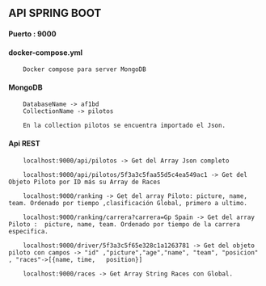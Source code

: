 

## API SPRING BOOT

#### Puerto : 9000

#### docker-compose.yml

        Docker compose para server MongoDB
        
#### MongoDB
        DatabaseName -> af1bd
        CollectionName -> pilotos
        
        En la collection pilotos se encuentra importado el Json.
        
#### Api REST

        localhost:9000/api/pilotos -> Get del Array Json completo
        
        localhost:9000/api/pilotos/5f3a3c5faa55d5c4ea549ac1 -> Get del Objeto Piloto por ID más su Array de Races
        
        localhost:9000/ranking -> Get del array Piloto: picture, name, team. Ordenado por tiempo ,clasificación Global, primero a ultimo.
        
        localhost:9000/ranking/carrera?carrera=Gp Spain -> Get del array Piloto :  picture, name, team. Ordenado por tiempo de la carrera especifica.
        
        localhost:9000/driver/5f3a3c5f65e328c1a1263781 -> Get del objeto piloto con campos -> "id" ,"picture","age","name", "team", "posicion" , "races"->[{name, time,   position}] 
        
        localhost:9000/races -> Get Array String Races con Global. 
